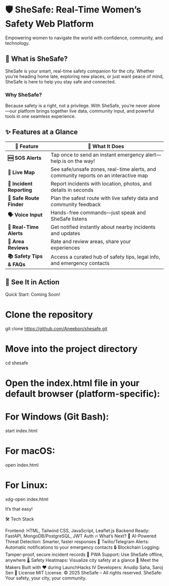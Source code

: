 # 🛡️ SheSafe: Real-Time Women’s Safety Web Platform
Empowering women to navigate the world with confidence, community, and technology.

## 🚀 What is SheSafe?
SheSafe is your smart, real-time safety companion for the city. Whether you’re heading home late, exploring new places, or just want peace of mind, SheSafe is here to help you stay safe and connected.

### Why SheSafe?
Because safety is a right, not a privilege. With SheSafe, you’re never alone—our platform brings together live data, community input, and powerful tools in one seamless experience.

## ✨ Features at a Glance

| 🌟 Feature             | 🚀 What It Does                                                              |
| ---------------------- | ---------------------------------------------------------------------------- |
| **🆘 SOS Alerts**       | Tap once to send an instant emergency alert—help is on the way!             |
| **📍 Live Map**        | See safe/unsafe zones, real-time alerts, and community reports on an interactive map |
| **📡 Incident Reporting** | Report incidents with location, photos, and details in seconds               |
| **🧭 Safe Route Finder** | Plan the safest route with live safety data and community feedback          |
| **🗣️ Voice Input**      | Hands-free commands—just speak and SheSafe listens                          |
| **🛑 Real-Time Alerts** | Get notified instantly about nearby incidents and updates                     |
| **📝 Area Reviews**      | Rate and review areas, share your experiences                                 |
| **📚 Safety Tips & FAQs**| Access a curated hub of safety tips, legal info, and emergency contacts     |

## 🎉 See It in Action
Quick Start: Coming Soon!

# Clone the repository
git clone https://github.com/Aneebon/shesafe.git

# Move into the project directory
cd shesafe

# Open the index.html file in your default browser (platform-specific):
# For Windows (Git Bash):
start index.html

# For macOS:
open index.html

# For Linux:
xdg-open index.html


It’s that easy!

🛠️ Tech Stack

Frontend: HTML, Tailwind CSS, JavaScript, Leaflet.js 
Backend Ready: FastAPI, MongoDB/PostgreSQL, JWT Auth
🔥 What’s Next?
🤖 AI-Powered Threat Detection: Smarter, faster responses
📡 Twilio/Telegram Alerts: Automatic notifications to your emergency contacts
🔒 Blockchain Logging: Tamper-proof, secure incident records
📱 PWA Support: Use SheSafe offline, anywhere
🌡️ Safety Heatmaps: Visualize city safety at a glance 
🤝 Meet the Makers
Built with ❤️ during LaunchHacks IV
Developers: Anudip Saha, Saroj Sen
📄 License
MIT License.
© 2025 SheSafe – All rights reserved. 
SheSafe: Your safety, your city, your community.
